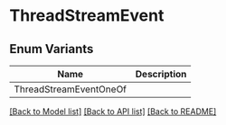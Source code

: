 # ThreadStreamEvent

## Enum Variants

| Name | Description |
|---- | -----|
| ThreadStreamEventOneOf |  |

[[Back to Model list]](../README.md#documentation-for-models) [[Back to API list]](../README.md#documentation-for-api-endpoints) [[Back to README]](../README.md)


